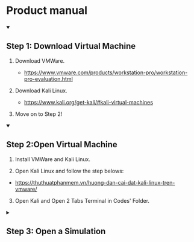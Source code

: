 

# Product manual



<details id=1 open>
<summary><h2>Step 1: Download Virtual Machine</h2></summary>

1. Download VMWare.
   - https://www.vmware.com/products/workstation-pro/workstation-pro-evaluation.html
   
2. Download Kali Linux.

   - https://www.kali.org/get-kali/#kali-virtual-machines
3. Move on to Step 2!

  

<details id=2 open>
<summary><h2>Step 2:Open Virtual Machine</h2></summary>
  
1. Install VMWare and Kali Linux.
  
2. Open Kali Linux and follow the step belows:
  - https://thuthuatphanmem.vn/huong-dan-cai-dat-kali-linux-tren-vmware/
  
3. Open Kali and Open 2 Tabs Terminal in Codes' Folder.

<details id=3>
<summary><h2>Step 3: Open a Simulation </h2></summary>

1. In the First tab, follow the steps belows:
  
  - sudo su.
  - Enter password of Kali.
  - python Server.py 10000
  
2, In the Second tab, follow the steps belows:
  - sudo su.
  - Enter password of Kali.
  - python ClientLauncher.py Server_name Server_port RTP_port Video_file
  
3. When when the RTP client interface appears click Setup then click Play

  
  You have done the Simulation!!!

